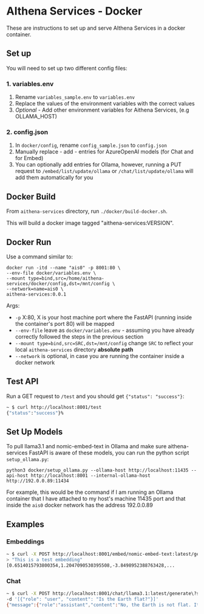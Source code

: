 # AIthena Services - Docker
These are instructions to set up and serve AIthena Services in a docker container.

## Set up
You will need to set up two different config files:
### 1. variables.env
1. Rename `variables_sample.env` to `variables.env`
2. Replace the values of the environment variables with the correct values
3. *Optional* - Add other environment variables for Aithena Services, (e.g OLLAMA_HOST)

### 2. config.json
1. In `docker/config`, rename `config_sample.json` to `config.json`
2. Manually replace - add - entries for AzureOpenAI models (for Chat and for Embed)
3. You can optionally add entries for Ollama, however, running a PUT request to `/embed/list/update/ollama` or `/chat/list/update/ollama` will add them automatically for you

## Docker Build
From `aithena-services` directory, run `./docker/build-docker.sh`.

This will build a docker image tagged "aithena-services:VERSION".

## Docker Run
Use a command similar to:
```
docker run -itd --name "ais0" -p 8001:80 \
--env-file docker/variables.env \
--mount type=bind,src=/home/aithena-services/docker/config,dst=/mnt/config \
--network=name=ais0 \
aithena-services:0.0.1
```

Args:
* `-p` X:80, X is your host machine port where the FastAPI (running inside the container's port 80) will be mapped
* `--env-file` leave as `docker/variables.env` - assuming you have already correctly followed the steps in the previous section
* `--mount type=bind,src=SRC,dst=/mnt/config` change `SRC` to reflect your local `aithena-services` directory **absolute path**
* `--network` is optional, in case you are running the container inside a docker network

## Test API
Run a GET request to `/test` and you should get `{"status": "success"}`:
```bash
~ $ curl http://localhost:8001/test     
{"status":"success"}% 
```

## Set Up Models
To pull llama3.1 and nomic-embed-text in Ollama and make sure aithena-services FastAPI is aware of these models,
you can run the python script `setup_ollama.py`:

`python3 docker/setup_ollama.py --ollama-host http://localhost:11435 --api-host http://localhost:8001 --internal-ollama-host http://192.0.0.89:11434`

For example, this would be the command if I am running an Ollama container that I have attached to my host's machine 11435 port and that inside the `ais0` docker network has the address 192.0.0.89

## Examples
### Embeddings
```bash
~ $ curl -X POST http://localhost:8001/embed/nomic-embed-text:latest/generate -d \
> "This is a test embedding"
[0.6514015793800354,1.2047090530395508,-3.8498952388763428,...
```

### Chat
```bash
~ $ curl -X POST http://localhost:8001/chat/llama3.1:latest/generate\?stream\=False \
-d '[{"role": "user", "content": "Is the Earth flat?"}]'
{"message":{"role":"assistant","content":"No, the Earth is not flat. It is an oblate spheroid, meaning it is shaped like a sphere that has been slightly flattened at the poles and bulging at the equator.","name":null},"raw":{"model":"llama3.1:latest","created_at":"2024-09-10T04:17:34.464453429Z","message":{"role":"assistant","content":"No, the Earth is not flat. It is an oblate spheroid, meaning it is shaped like a sphere that has been slightly flattened at the poles and bulging at the equator."},"done_reason":"stop","done":true,"total_duration":16802824342,"load_duration":30122375,"prompt_eval_count":31,"prompt_eval_duration":4395003000,"eval_count":41,"eval_duration":12333513000,"usage":{"prompt_tokens":31,"completion_tokens":41,"total_tokens":72}},"delta":null,"logprobs":null,"additional_kwargs":{}}%
```